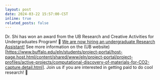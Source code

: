 ```yaml
---
layout: post
date: 2024-03-22 15:57:00-CST
inline: true
related_posts: false
---
```


Dr. Shi has won an award from the UB Research and Creative Activities for Undergraduates Program! 🥳 [We are now hiring an undergraduate Research Assistant!](https://shiresearchgroup.github.io/openings/#:~:text=Undergraduates%20and%20high%20school%20students) See more information on the (UB website)[https://www.buffalo.edu/eln/students/project-portal/host-page.host.html/content/shared/www/eln/project-portal/project-profiles/active-projects/computational-discovery-of-materials-for-CO2-capture.detail.html]. Join us if you are interested in getting paid to do cool research! 🤯